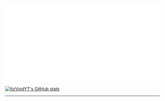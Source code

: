 #

![welcome](animation.svg)

[![ItzVoidYT's GitHub stats](https://github-readme-stats.vercel.app/api?username=ItzVoidYT&show_icons=true&theme=discord_old_blurple)](https://github.com/ItzVoidYT)


---

